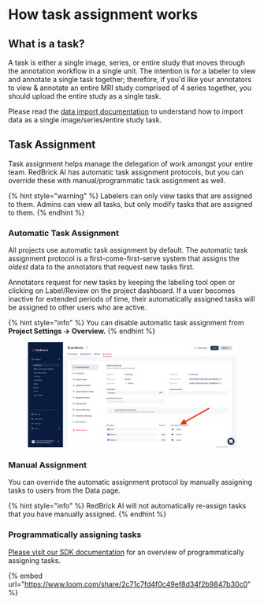 # How task assignment works

## What is a task?

A task is either a single image, series, or entire study that moves through the annotation workflow in a single unit. The intention is for a labeler to view and annotate a single task together; therefore, if you'd like your annotators to view & annotate an entire MRI study comprised of 4 series together, you should upload the entire study as a single task.

Please read the [data import documentation](../importing-data/import-cloud-data.md#items-list) to understand how to import data as a single image/series/entire study task.

## Task Assignment&#x20;

Task assignment helps manage the delegation of work amongst your entire team. RedBrick AI has automatic task assignment protocols, but you can override these with manual/programmatic task assignment as well.

{% hint style="warning" %}
Labelers can only view tasks that are assigned to them. Admins can view all tasks, but only modify tasks that are assigned to them.&#x20;
{% endhint %}

### **Automatic Task Assignment**

All projects use automatic task assignment by default. The automatic task assignment protocol is a first-come-first-serve system that assigns the _oldest_ data to the annotators that request new tasks first.

Annotators request for new tasks by keeping the labeling tool open or clicking on Label/Review on the project dashboard. If a user becomes inactive for extended periods of time, their automatically assigned tasks will be assigned to other users who are active.&#x20;

{% hint style="info" %}
You can disable automatic task assignment from **Project Settings -> Overview.**
{% endhint %}

<figure><img src="../.gitbook/assets/app.redbrickai.com_a717f7d8-8a19-4346-b9b4-a90c8d6875ba_team (5).png" alt=""><figcaption></figcaption></figure>

### **Manual Assignment**

You can override the automatic assignment protocol by manually assigning tasks to users from the Data page.&#x20;

{% hint style="info" %}
RedBrick AI will not automatically re-assign tasks that you have manually assigned.&#x20;
{% endhint %}

### **Programmatically assigning tasks**

[Please visit our SDK documentation](../python-sdk/sdk-overview/label-and-review.md#assign-tasks-to-labelers-or-reviewers) for an overview of programmatically assigning tasks.&#x20;

{% embed url="https://www.loom.com/share/2c71c7fd4f0c49ef8d34f2b9847b30c0" %}
